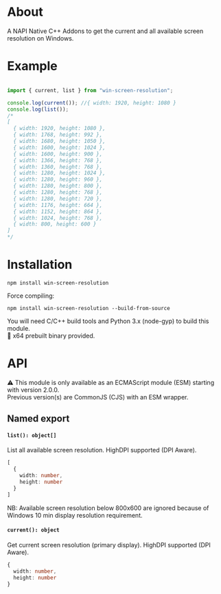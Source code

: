 About
=====

A NAPI Native C++ Addons to get the current and all available screen resolution on Windows.

Example
=======

```js

import { current, list } from "win-screen-resolution";

console.log(current()); //{ width: 1920, height: 1080 }
console.log(list());
/*
[
  { width: 1920, height: 1080 },
  { width: 1768, height: 992 },
  { width: 1680, height: 1050 },
  { width: 1600, height: 1024 },
  { width: 1600, height: 900 },
  { width: 1366, height: 768 },
  { width: 1360, height: 768 },
  { width: 1280, height: 1024 },
  { width: 1280, height: 960 },
  { width: 1280, height: 800 },
  { width: 1280, height: 768 },
  { width: 1280, height: 720 },
  { width: 1176, height: 664 },
  { width: 1152, height: 864 },
  { width: 1024, height: 768 },
  { width: 800, height: 600 }
]
*/
```

Installation
============

```
npm install win-screen-resolution
```

Force compiling:
```
npm install win-screen-resolution --build-from-source
```

You will need C/C++ build tools and Python 3.x (node-gyp) to build this module.<br />
🚀 x64 prebuilt binary provided.

API
===

⚠️ This module is only available as an ECMAScript module (ESM) starting with version 2.0.0.<br />
Previous version(s) are CommonJS (CJS) with an ESM wrapper.

## Named export

#### `list(): object[]`

List all available screen resolution. HighDPI supported (DPI Aware).

```ts
[
  {
    width: number,
    height: number
  }
]
```

NB: Available screen resolution below 800x600 are ignored because of Windows 10 min display resolution requirement.

#### `current(): object`

Get current screen resolution (primary display). HighDPI supported (DPI Aware).

```ts
{
  width: number,
  height: number
}
```